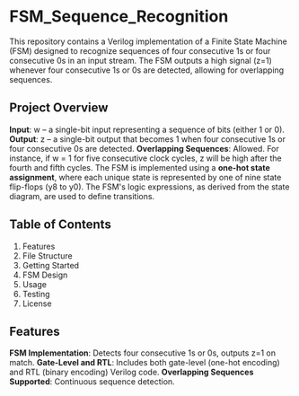 # FSM_Sequence_Recognition
This repository contains a Verilog implementation of a Finite State Machine (FSM) designed to recognize sequences of four consecutive 1s or four consecutive 0s in an input stream. The FSM outputs a high signal (z=1) whenever four consecutive 1s or 0s are detected, allowing for overlapping sequences.

## Project Overview
**Input**: w – a single-bit input representing a sequence of bits (either 1 or 0).
**Output**: z – a single-bit output that becomes 1 when four consecutive 1s or four consecutive 0s are detected.
**Overlapping Sequences**: Allowed. For instance, if w = 1 for five consecutive clock cycles, z will be high after the fourth and fifth cycles.
The FSM is implemented using a **one-hot state assignment**, where each unique state is represented by one of nine state flip-flops (y8 to y0). The FSM's logic expressions, as derived from the state diagram, are used to define transitions.

## Table of Contents
1. Features
2. File Structure
3. Getting Started
4. FSM Design
5. Usage
6. Testing
7. License

## Features
**FSM Implementation**: Detects four consecutive 1s or 0s, outputs z=1 on match.
**Gate-Level and RTL**: Includes both gate-level (one-hot encoding) and RTL (binary encoding) Verilog code.
**Overlapping Sequences Supported**: Continuous sequence detection.
